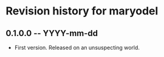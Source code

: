 # Revision history for maryodel

## 0.1.0.0  -- YYYY-mm-dd

* First version. Released on an unsuspecting world.
